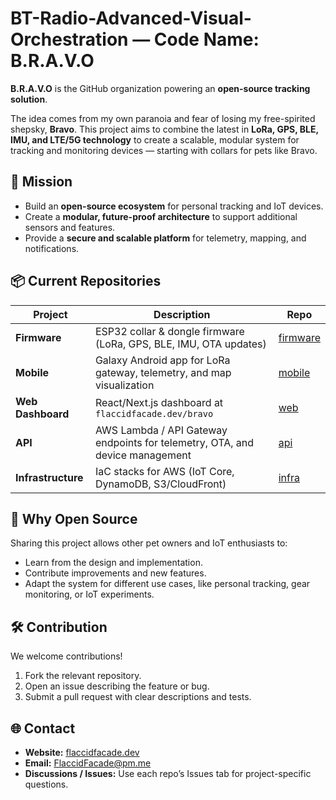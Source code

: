 # BT-Radio-Advanced-Visual-Orchestration — Code Name: B.R.A.V.O

**B.R.A.V.O** is the GitHub organization powering an **open-source tracking solution**.

The idea comes from my own paranoia and fear of losing my free-spirited shepsky, **Bravo**. This project aims to combine the latest in **LoRa, GPS, BLE, IMU, and LTE/5G technology** to create a scalable, modular system for tracking and monitoring devices — starting with collars for pets like Bravo.


## 🚀 Mission

* Build an **open-source ecosystem** for personal tracking and IoT devices.
* Create a **modular, future-proof architecture** to support additional sensors and features.
* Provide a **secure and scalable platform** for telemetry, mapping, and notifications.


## 📦 Current Repositories

| Project            | Description                                                                  | Repo                                                                           |
| ------------------ | ---------------------------------------------------------------------------- | ------------------------------------------------------------------------------ |
| **Firmware**       | ESP32 collar & dongle firmware (LoRa, GPS, BLE, IMU, OTA updates)            | [firmware](https://github.com/BT-Radio-Advanced-Visual-Orchestration/firmware) |
| **Mobile**         | Galaxy Android app for LoRa gateway, telemetry, and map visualization        | [mobile](https://github.com/BT-Radio-Advanced-Visual-Orchestration/mobile)     |
| **Web Dashboard**  | React/Next.js dashboard at `flaccidfacade.dev/bravo`                         | [web](https://github.com/BT-Radio-Advanced-Visual-Orchestration/web)           |
| **API**            | AWS Lambda / API Gateway endpoints for telemetry, OTA, and device management | [api](https://github.com/BT-Radio-Advanced-Visual-Orchestration/api)           |
| **Infrastructure** | IaC stacks for AWS (IoT Core, DynamoDB, S3/CloudFront)                       | [infra](https://github.com/BT-Radio-Advanced-Visual-Orchestration/infra)       |


## 💖 Why Open Source

Sharing this project allows other pet owners and IoT enthusiasts to:

* Learn from the design and implementation.
* Contribute improvements and new features.
* Adapt the system for different use cases, like personal tracking, gear monitoring, or IoT experiments.


## 🛠 Contribution

We welcome contributions!

1. Fork the relevant repository.
2. Open an issue describing the feature or bug.
3. Submit a pull request with clear descriptions and tests.


## 🌐 Contact

* **Website:** [flaccidfacade.dev](https://flaccidfacade.dev)
* **Email:** [FlaccidFacade@pm.me](mailto:FlaccidFacade@pm.me)
* **Discussions / Issues:** Use each repo’s Issues tab for project-specific questions.

